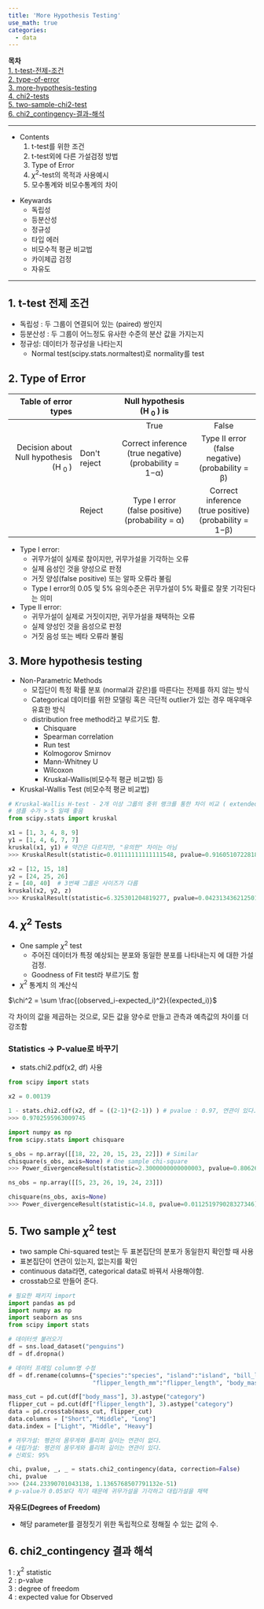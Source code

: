 ```yaml
---
title: 'More Hypothesis Testing'
use_math: true
categories:
  - data
---
```


**목차**  
[1. t-test-전제-조건](#1--t-test-전제-조건)  
[2. type-of-error](#2-type-of-error)  
[3. more-hypothesis-testing](#3-more-hypothesis-testing)  
[4. chi2-tests](#4-chi2-tests)  
[5. two-sample-chi2-test](#5-two-sample-chi2-test)  
[6. chi2_contingency-결과-해석](#6-chi2_contingency-결과-해석)  


---
* Contents
  1. t-test를 위한 조건
  2. t-test외에 다른 가설검정 방법
  3. Type of Error
  4. $\chi^2$-test의 목적과 사용예시
  5. 모수통계와 비모수통계의 차이

>
* Keywards
  * 독립성
  * 등분산성
  * 정규성
  * 타입 에러
  * 비모수적 평균 비교법
  * 카이제곱 검정
  * 자유도

---

## 1.  t-test 전제 조건

* 독립성 : 두 그룹이 연결되어 있는 (paired) 쌍인지
* 등분산성 : 두 그룹이 어느정도 유사한 수준의 분산 값을 가지는지
* 정규성: 데이터가 정규성을 나타는지
  * Normal test(scipy.stats.normaltest)로 normality를 test

## 2. Type of Error

|Table of error types||Null hypothesis (H <sub>0 </sub>) is||
|---:|:---|:---:|:---:|
|||True|False|
|Decision about <br/> Null hypothesis (H <sub>0 </sub>)|Don't reject|Correct inference <br/> (true negative) <br/> (probability = 1−α)|Type II error <br/> (false negative) <br/> (probability = β) |
||Reject|Type I error <br/> (false positive) <br/>(probability = α) |Correct inference <br/> (true positive) <br/> (probability = 1−β)|

* Type I error: 
  * 귀무가설이 실제로 참이지만, 귀무가설을 기각하는 오류
  * 실제 음성인 것을 양성으로 판정
  * 거짓 양성(false positive) 또는 알파 오류라 불림
  * Type I error의 0.05 및 5% 유의수준은 귀무가설이 5% 확률로 잘못 기각된다는 의미
* Type II error:
  * 귀무가설이 실제로 거짓이지만, 귀무가설을 채택하는 오류
  * 실제 양성인 것을 음성으로 판정
  * 거짓 음성 또는 베타 오류라 불림


## 3. More hypothesis testing
* Non-Parametric Methods
  * 모집단이 특정 확률 분포 (normal과 같은)를 따른다는 전제를 하지 않는 방식
  * Categorical 데이터를 위한 모델링 혹은 극단적 outlier가 있는 경우 매우매우 유효한 방식
  * distribution free method라고 부르기도 함.
    * Chisquare
    * Spearman correlation
    * Run test
    * Kolmogorov Smirnov
    * Mann-Whitney U
    * Wilcoxon
    * Kruskal-Wallis(비모수적 평균 비교법) 등
* Kruskal-Wallis Test (비모수적 평균 비교법)
```python
# Kruskal-Wallis H-test - 2개 이상 그룹의 중위 랭크를 통한 차이 비교 ( extended X2 )
# 샘플 수가 > 5 일때 좋음 
from scipy.stats import kruskal

x1 = [1, 3, 4, 8, 9]
y1 = [1, 4, 6, 7, 7]
kruskal(x1, y1) # 약간은 다르지만, "유의한" 차이는 아님
>>> KruskalResult(statistic=0.01111111111111548, pvalue=0.91605107228188)

x2 = [12, 15, 18]
y2 = [24, 25, 26]
z = [40, 40]  # 3번째 그룹은 사이즈가 다름
kruskal(x2, y2, z)
>>> KruskalResult(statistic=6.325301204819277, pvalue=0.042313436212501186)
```

## 4. $\chi^2$ Tests
* One sample $\chi^2$ test
  * 주어진 데이터가 특정 예상되는 분포와 동일한 분포를 나타내는지 에 대한 가설검정.
  * Goodness of Fit test라 부르기도 함
* $\chi^2$ 통계치 의 계산식  

$\chi^2 = \sum \frac{(observed_i-expected_i)^2}{(expected_i)}$  

각 차이의 값을 제곱하는 것으로, 모든 값을 양수로 만들고 관측과 예측값의 차이를 더 강조함

### **Statistics -> P-value로 바꾸기**
* stats.chi2.pdf(x2, df) 사용

```python
from scipy import stats

x2 = 0.00139

1 - stats.chi2.cdf(x2, df = ((2-1)*(2-1)) ) # pvalue : 0.97, 연관이 있다.
>>> 0.9702595963009745

import numpy as np
from scipy.stats import chisquare  

s_obs = np.array([[18, 22, 20, 15, 23, 22]]) # Similar
chisquare(s_obs, axis=None) # One sample chi-square
>>> Power_divergenceResult(statistic=2.3000000000000003, pvalue=0.8062668698851285)

ns_obs = np.array([[5, 23, 26, 19, 24, 23]])

chisquare(ns_obs, axis=None)
>>> Power_divergenceResult(statistic=14.8, pvalue=0.011251979028327346)
```

## 5. Two sample $\chi^2$ test
* two sample Chi-squared test는 두 표본집단의 분포가 동일한지 확인할 때 사용
* 표본집단이 연관이 있는지, 없는지를 확인
* continuous data라면, categorical data로 바꿔서 사용해야함.
* crosstab으로 만들어 준다.

```python
# 필요한 패키지 import
import pandas as pd
import numpy as np
import seaborn as sns
from scipy import stats

# 데이터셋 불러오기
df = sns.load_dataset("penguins")
df = df.dropna()

# 데이터 프레임 column명 수정
df = df.rename(columns={"species":"species", "island":"island", "bill_length_mm":"bill_length", "bill_depth_mm":"bill_depth",
                        "flipper_length_mm":"flipper_length", "body_mass_g":"body_mass", "sex":"sex"})

mass_cut = pd.cut(df["body_mass"], 3).astype("category")
flipper_cut = pd.cut(df["flipper_length"], 3).astype("category")
data = pd.crosstab(mass_cut, flipper_cut)
data.columns = ["Short", "Middle", "Long"]
data.index = ["Light", "Middle", "Heavy"]

# 귀무가설: 펭귄의 몸무게와 플리퍼 길이는 연관이 없다.
# 대립가설: 펭귄의 몸무게와 플리퍼 길이는 연관이 있다.
# 신뢰도: 95%

chi, pvalue, _, _ = stats.chi2_contingency(data, correction=False)
chi, pvalue
>>> (244.23390701043138, 1.1365768507791132e-51)
# p-value가 0.05보다 작기 때문에 귀무가설을 기각하고 대립가설을 채택
```

**자유도(Degrees of Freedom)**
* 해당 parameter를 결정짓기 위한 독립적으로 정해질 수 있는 값의 수.

## 6. chi2_contingency 결과 해석
1 : $\chi^2$ statistic  
2 : p-value  
3 : degree of freedom  
4 : expected value for Observed  
